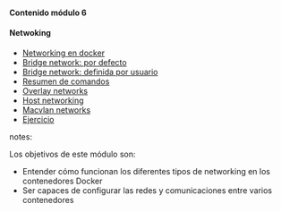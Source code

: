 #### Contenido módulo 6

#### Netwoking

* [Networking en docker](#/networking-overview)
* [Bridge network: por defecto](#/default-bridge-networks)
* [Bridge network: definida por usuario](#/user-defined-bridge-networks)
* [Resumen de comandos](#/docker-network-command-summary)
* [Overlay networks](#/overlay-networks)
* [Host networking](#/host-networking)
* [Macvlan networks](#/dockerfile-volume)
* [Ejercicio](/#exercise)

notes:

Los objetivos de este módulo son:

* Entender cómo funcionan los diferentes tipos de networking en los contenedores Docker
* Ser capaces de configurar las redes y comunicaciones entre varios contenedores
